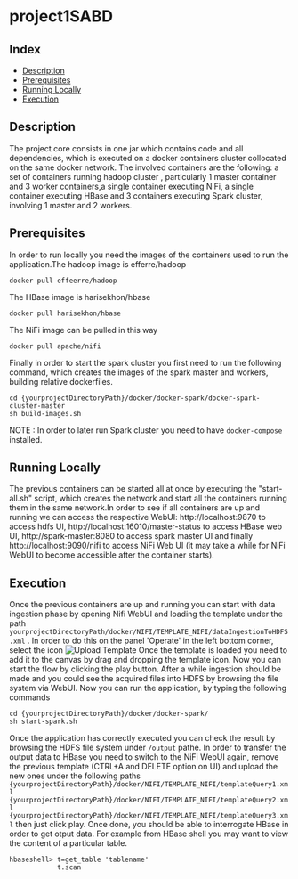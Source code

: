 # project1SABD

## Index

- [Description](#Description)
- [Prerequisites](#Prerequisites)
- [Running Locally](#Running-Locally)
- [Execution](#Execution)


## Description
The project core consists in one jar which contains code and all dependencies, which is executed on a docker containers cluster
collocated on the same docker network. The involved containers are the following: a set of containers running hadoop cluster ,
particularly 1 master container and 3 worker containers,a single container executing NiFi, a single container executing HBase 
and 3 containers executing Spark cluster, involving 1 master and 2 workers.

## Prerequisites
In order to run locally you need the images of the containers used to run the application.The hadoop image is efferre/hadoop 

``` 
docker pull effeerre/hadoop

```  
The HBase image is harisekhon/hbase 

```
docker pull harisekhon/hbase

``` 
The NiFi image can be pulled in this way


```
docker pull apache/nifi

``` 
Finally in order to start the spark cluster you first need to run the following command, which creates the images of the spark master and  workers, building relative dockerfiles.

```
cd {yourprojectDirectoryPath}/docker/docker-spark/docker-spark-cluster-master
sh build-images.sh

``` 
NOTE : In order to later run Spark cluster you need to have ``` docker-compose ``` installed.

## Running Locally
The previous containers can be started all at once by executing the "start-all.sh" script, which creates the network and start 
all the containers running them in the same network.In order to see if all containers are up and running we can access the 
respective WebUI: http://localhost:9870 to access hdfs UI, http://localhost:16010/master-status to access HBase web UI, 
http://spark-master:8080 to access spark master UI and finally http://localhost:9090/nifi to access NiFi Web UI (it may take a while
for NiFi WebUI to become accessible after the container starts).



## Execution
Once the previous containers are up and running you can start with data ingestion phase by opening Nifi WebUI and loading the template under the path ``` yourprojectDirectoryPath/docker/NIFI/TEMPLATE_NIFI/dataIngestionToHDFS.xml ``` . In order to do this on the panel 'Operate' in the left bottom corner, select the icon ![Upload Template](img/upload.png)  Once the template is loaded you need to add it to the canvas by drag and dropping the template icon. Now you can start the flow by clicking the play button. After a while ingestion should be made and you could see the acquired files into HDFS by browsing the file system via WebUI. Now you can run the application, by typing the following commands

```
cd {yourprojectDirectoryPath}/docker/docker-spark/
sh start-spark.sh

``` 
Once the application has correctly executed you can check the result by browsing the HDFS file system under ``` /output ``` pathe. In order to transfer the output data to HBase you need to switch to the NiFi WebUI again, remove the previous template (CTRL+A and DELETE option on UI) and upload the new ones under the following paths ``` {yourprojectDirectoryPath}/docker/NIFI/TEMPLATE_NIFI/templateQuery1.xml  {yourprojectDirectoryPath}/docker/NIFI/TEMPLATE_NIFI/templateQuery2.xml {yourprojectDirectoryPath}/docker/NIFI/TEMPLATE_NIFI/templateQuery3.xml``` then just click play. Once done, you should be able to interrogate HBase in order to get otput data. For example from HBase shell you may want to view the content of a particular table.

```
hbaseshell> t=get_table 'tablename' 
            t.scan

```


